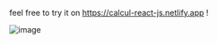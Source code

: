 feel free to try it on https://calcul-react-js.netlify.app !

![image](https://user-images.githubusercontent.com/87910187/163708565-5cfb020d-c60e-459a-af10-df721688441f.png)

